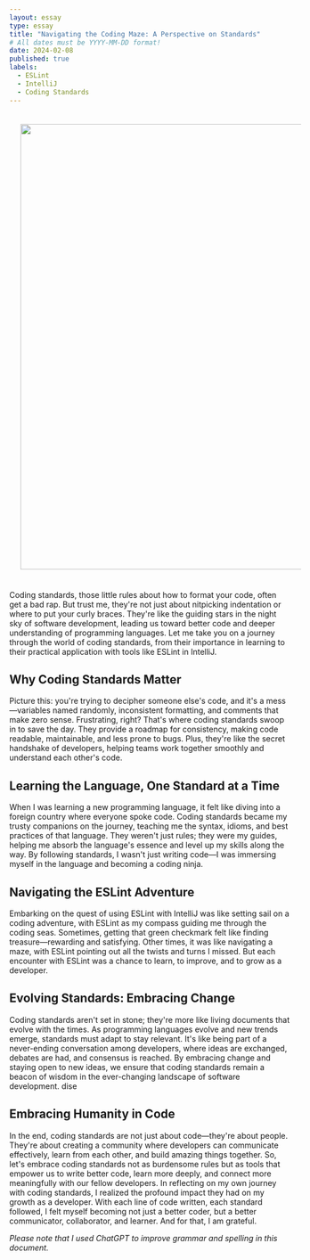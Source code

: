 ```yaml
---
layout: essay
type: essay
title: "Navigating the Coding Maze: A Perspective on Standards"
# All dates must be YYYY-MM-DD format!
date: 2024-02-08
published: true
labels:
  - ESLint
  - IntelliJ
  - Coding Standards
---
```

<div align="center">
<img src='https://github.com/Anmol-Baranwal/Cool-GIFs-For-GitHub/assets/74038190/7d484dc9-68a9-4ee6-a767-aea59035c12d' width='800' HSPACE='20' VSPACE='20'> 
</div>
<br>
Coding standards, those little rules about how to format your code, often get a bad rap. But trust me, they're not just about nitpicking indentation or where to put your curly braces. They're like the guiding stars in the night sky of software development, leading us toward better code and deeper understanding of programming languages. Let me take you on a journey through the world of coding standards, from their importance in learning to their practical application with tools like ESLint in IntelliJ.

## Why Coding Standards Matter
Picture this: you're trying to decipher someone else's code, and it's a mess—variables named randomly, inconsistent formatting, and comments that make zero sense. Frustrating, right? That's where coding standards swoop in to save the day. They provide a roadmap for consistency, making code readable, maintainable, and less prone to bugs. Plus, they're like the secret handshake of developers, helping teams work together smoothly and understand each other's code.
<br>
## Learning the Language, One Standard at a Time
When I was learning a new programming language, it felt like diving into a foreign country where everyone spoke code. Coding standards became my trusty companions on the journey, teaching me the syntax, idioms, and best practices of that language. They weren't just rules; they were my guides, helping me absorb the language's essence and level up my skills along the way. By following standards, I wasn't just writing code—I was immersing myself in the language and becoming a coding ninja.
<br>
## Navigating the ESLint Adventure
Embarking on the quest of using ESLint with IntelliJ was like setting sail on a coding adventure, with ESLint as my compass guiding me through the coding seas. Sometimes, getting that green checkmark felt like finding treasure—rewarding and satisfying. Other times, it was like navigating a maze, with ESLint pointing out all the twists and turns I missed. But each encounter with ESLint was a chance to learn, to improve, and to grow as a developer.
<br>
## Evolving Standards: Embracing Change
Coding standards aren't set in stone; they're more like living documents that evolve with the times. As programming languages evolve and new trends emerge, standards must adapt to stay relevant. It's like being part of a never-ending conversation among developers, where ideas are exchanged, debates are had, and consensus is reached. By embracing change and staying open to new ideas, we ensure that coding standards remain a beacon of wisdom in the ever-changing landscape of software development.                               dise
<br>
## Embracing Humanity in Code
In the end, coding standards are not just about code—they're about people. They're about creating a community where developers can communicate effectively, learn from each other, and build amazing things together. So, let's embrace coding standards not as burdensome rules but as tools that empower us to write better code, learn more deeply, and connect more meaningfully with our fellow developers. In reflecting on my own journey with coding standards, I realized the profound impact they had on my growth as a developer. With each line of code written, each standard followed, I felt myself becoming not just a better coder, but a better communicator, collaborator, and learner. And for that, I am grateful.
<br>

*Please note that I used ChatGPT to improve grammar and spelling in this document.*
